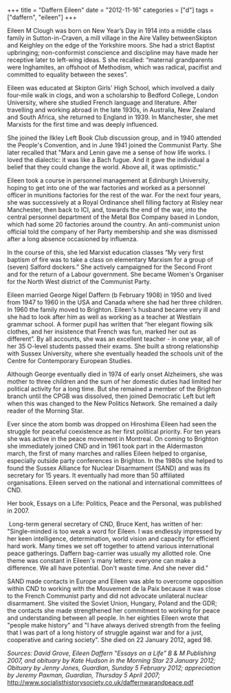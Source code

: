 +++
title = "Daffern Eileen"
date = "2012-11-16"
categories = ["d"]
tags = ["daffern", "eileen"]
+++

Eileen M Clough was born on New Year’s Day in 1914 into a middle class family in Sutton-in-Craven, a mill village in the Aire Valley betweenSkipton and Keighley on the edge of the Yorkshire moors. She had a strict Baptist upbringing; non-conformist conscience and discipline may have made her receptive later to left-wing ideas. S she recalled: “maternal grandparents were Inghamites, an offshoot of Methodism, which was radical, pacifist and committed to equality between the sexes”.

Eileen was educated at Skipton Girls' High School, which involved a daily four-mile walk in clogs, and won a scholarship to Bedford College, London University, where she studied French language and literature. After travelling and working abroad in the late 1930s, in Australia, New Zealand and South Africa, she returned to England in 1939. In Manchester, she met Marxists for the first time and was deeply influenced.

She joined the Ilkley Left Book Club discussion group, and in 1940 attended the People's Convention, and in June 1941 joined the Communist Party. She later recalled that "Marx and Lenin gave me a sense of how life works. I loved the dialectic: it was like a Bach fugue. And it gave the individual a belief that they could change the world. Above all, it was optimistic."

Eileen took a course in personnel management at Edinburgh University, hoping to get into one of the war factories and worked as a personnel officer in munitions factories for the rest of the war. For the next four years, she was successively at a Royal Ordinance shell filling factory at Risley near Manchester, then back to ICI, and, towards the end of the war, into the central personnel department of the Metal Box Company based in London, which had some 20 factories around the country. An anti-communist union official told the company of her Party membership and she was dismissed after a long absence occasioned by influenza.

In the course of this, she led Marxist education classes “My very first baptism of fire was to take a class on elementary Marxism for a group of (seven) Salford dockers.” She actively campaigned for the Second Front and for the return of a Labour government. She became Women's Organiser for the North West district of the Communist Party.  

Eileen married George Nigel Daffern (b February 1908) in 1950 and lived from 1947 to 1960 in the USA and Canada where she had her three children. In 1960 the family moved to Brighton. Eileen's husband became very ill and she had to look after him as well as working as a teacher at Westlain grammar school. A former pupil has written that “her elegant flowing silk clothes, and her insistence that French was fun, marked her out as different”. By all accounts, she was an excellent teacher - in one year, all of her 35 O-level students passed their exams. She built a strong relationship with Sussex University, where she eventually headed the schools unit of the Centre for Contemporary European Studies.

Although George eventually died in 1974 of early onset Alzheimers, she was mother to three children and the sum of her domestic duties had limited her political activity for a long time. But she remained a member of the Brighton branch until the CPGB was dissolved, then joined Democratic Left but left when this was changed to the New Politics Network. She remained a daily reader of the Morning Star.

Ever since the atom bomb was dropped on Hiroshima Eileen had seen the struggle for peaceful coexistence as her first political priority. For ten years she was active in the peace movement in Montreal. On coming to Brighton she immediately joined CND and in 1961 took part in the Aldermaston march, the first of many marches and rallies Eileen helped to organise, especially outside party conferences in Brighton. In the 1980s she helped to found the Sussex Alliance for Nuclear Disarmament (SAND) and was its secretary for 15 years. It eventually had more than 50 affiliated organisations. Eileen served on the national and international committees of CND.

Her book, Essays on a Life: Politics, Peace and the Personal, was published in 2007.

 Long-term general secretary of CND, Bruce Kent, has written of her: "Single-minded is too weak a word for Eileen. I was endlessly impressed by her keen intelligence, determination, world vision and capacity for efficient hard work. Many times we set off together to attend various international peace gatherings. Daffern bag-carrier was usually my allotted role. One theme was constant in Eileen's many letters: everyone can make a difference. We all have potential. Don't waste time. And she never did."

SAND made contacts in Europe and Eileen was able to overcome opposition within CND to working with the Mouvement de la Paix because it was close to the French Communist party and did not advocate unilateral nuclear disarmament. She visited the Soviet Union, Hungary, Poland and the GDR; the contacts she made strengthened her commitment to working for peace and understanding between all people. In her eighties Eileen wrote that "people make history" and "I have always derived strength from the feeling that I was part of a long history of struggle against war and for a just, cooperative and caring society". She died on 22 January 2012, aged 98.

_Sources: David Grove, Eileen Daffern "Essays on a Life" B & M Publishing 2007, and obituary by Kate Hudson in the Morning Star 23 January 2012; Obituary by Jenny Jones, Guardian, Sunday 5 February 2012; appreciation by Jeremy Paxman, Guardian, Thursday 5 April 2007;_ http://www.socialisthistorysociety.co.uk/daffernwarandpeace.pdf
